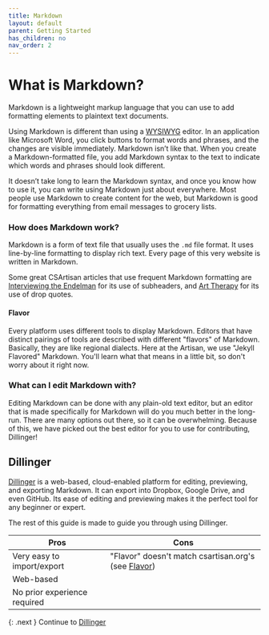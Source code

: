 ```yaml
---
title: Markdown
layout: default
parent: Getting Started
has_children: no
nav_order: 2
---
```

# What is Markdown?

Markdown is a lightweight markup language that you can use to add formatting elements to plaintext text documents. 

Using Markdown is different than using a [WYSIWYG](https://en.wikipedia.org/wiki/WYSIWYG) editor. In an application like Microsoft Word, you click buttons to format words and phrases, and the changes are visible immediately. Markdown isn’t like that. When you create a Markdown-formatted file, you add Markdown syntax to the text to indicate which words and phrases should look different.

It doesn’t take long to learn the Markdown syntax, and once you know how to use it, you can write using Markdown just about everywhere. Most people use Markdown to create content for the web, but Markdown is good for formatting everything from email messages to grocery lists.

### How does Markdown work?

Markdown is a form of text file that usually uses the `.md` file format. It uses line-by-line formatting to display rich text. Every page of this very website is written in Markdown. 

Some great CSArtisan articles that use frequent Markdown formatting are [Interviewing the Endelman](https://csartisan.github.io/interviewing-the-endelman/) for its use of subheaders, and [Art Therapy](https://csartisan.github.io/art-therapy/) for its use of drop quotes. 

#### Flavor

Every platform uses different tools to display Markdown. Editors that have distinct pairings of tools are described with different "flavors" of Markdown. Basically, they are like regional dialects. Here at the Artisan, we use "Jekyll Flavored" Markdown. You'll learn what that means in a little bit, so don't worry about it right now.

### What can I edit Markdown with?

Editing Markdown can be done with any plain-old text editor, but an editor that is made specifically for Markdown will do you much better in the long-run. There are many options out there, so it can be overwhelming. Because of this, we have picked out the best editor for you to use for contributing, Dillinger!

## Dillinger
[Dillinger](https://dillinger.io) is a web-based, cloud-enabled platform for editing, previewing, and exporting Markdown. It can export into Dropbox, Google Drive, and even GitHub. Its ease of editing and previewing makes it the perfect tool for any beginner or expert. 

The rest of this guide is made to guide you through using Dillinger.

|Pros |Cons |
|-----|-----|
Very easy to import/export    |  "Flavor" doesn't match csartisan.org's (see [Flavor](index#flavor))
Web-based                     |  
No prior experience required  |  

{: .next }
Continue to [Dillinger](/docs/getting-started/dillinger/) 